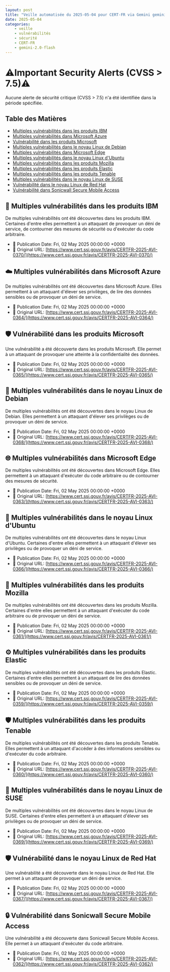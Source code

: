 ```yaml
---
layout: post
title: "Veille automatisée du 2025-05-04 pour CERT-FR via Gemini gemini-2.0-flash"
date: 2025-05-04
categories:
    - veille
    - vulnérabilités
    - sécurité
    - CERT-FR
    - gemini-2.0-flash
---
```

# ⚠️Important Security Alerts (CVSS > 7.5)⚠️
Aucune alerte de sécurité critique (CVSS > 7.5) n'a été identifiée dans la période spécifiée.

## Table des Matières
* [Multiples vulnérabilités dans les produits IBM](#multiples-vulnerabilites-dans-les-produits-ibm)
* [Multiples vulnérabilités dans Microsoft Azure](#multiples-vulnerabilites-dans-microsoft-azure)
* [Vulnérabilité dans les produits Microsoft](#vulnerabilite-dans-les-produits-microsoft)
* [Multiples vulnérabilités dans le noyau Linux de Debian](#multiples-vulnerabilites-dans-le-noyau-linux-de-debian)
* [Multiples vulnérabilités dans Microsoft Edge](#multiples-vulnerabilites-dans-microsoft-edge)
* [Multiples vulnérabilités dans le noyau Linux d'Ubuntu](#multiples-vulnerabilites-dans-le-noyau-linux-d-ubuntu)
* [Multiples vulnérabilités dans les produits Mozilla](#multiples-vulnerabilites-dans-les-produits-mozilla)
* [Multiples vulnérabilités dans les produits Elastic](#multiples-vulnerabilites-dans-les-produits-elastic)
* [Multiples vulnérabilités dans les produits Tenable](#multiples-vulnerabilites-dans-les-produits-tenable)
* [Multiples vulnérabilités dans le noyau Linux de SUSE](#multiples-vulnerabilites-dans-le-noyau-linux-de-suse)
* [Vulnérabilité dans le noyau Linux de Red Hat](#vulnerabilite-dans-le-noyau-linux-de-red-hat)
* [Vulnérabilité dans Sonicwall Secure Mobile Access](#vulnerabilite-dans-sonicwall-secure-mobile-access)

## 🚨 Multiples vulnérabilités dans les produits IBM <a name="multiples-vulnerabilites-dans-les-produits-ibm"></a>
De multiples vulnérabilités ont été découvertes dans les produits IBM. Certaines d'entre elles permettent à un attaquant de provoquer un déni de service, de contourner des mesures de sécurité ou d'exécuter du code arbitraire.

* 📅 Publication Date: Fri, 02 May 2025 00:00:00 +0000
* 🔗 Original URL: [https://www.cert.ssi.gouv.fr/avis/CERTFR-2025-AVI-0370/](https://www.cert.ssi.gouv.fr/avis/CERTFR-2025-AVI-0370/)

## ☁️ Multiples vulnérabilités dans Microsoft Azure <a name="multiples-vulnerabilites-dans-microsoft-azure"></a>
De multiples vulnérabilités ont été découvertes dans Microsoft Azure. Elles permettent à un attaquant d'élever ses privilèges, de lire des données sensibles ou de provoquer un déni de service.

* 📅 Publication Date: Fri, 02 May 2025 00:00:00 +0000
* 🔗 Original URL: [https://www.cert.ssi.gouv.fr/avis/CERTFR-2025-AVI-0364/](https://www.cert.ssi.gouv.fr/avis/CERTFR-2025-AVI-0364/)

## 🛡️ Vulnérabilité dans les produits Microsoft <a name="vulnerabilite-dans-les-produits-microsoft"></a>
Une vulnérabilité a été découverte dans les produits Microsoft. Elle permet à un attaquant de provoquer une atteinte à la confidentialité des données.

* 📅 Publication Date: Fri, 02 May 2025 00:00:00 +0000
* 🔗 Original URL: [https://www.cert.ssi.gouv.fr/avis/CERTFR-2025-AVI-0365/](https://www.cert.ssi.gouv.fr/avis/CERTFR-2025-AVI-0365/)

## 🐧 Multiples vulnérabilités dans le noyau Linux de Debian <a name="multiples-vulnerabilites-dans-le-noyau-linux-de-debian"></a>
De multiples vulnérabilités ont été découvertes dans le noyau Linux de Debian. Elles permettent à un attaquant d'élever ses privilèges ou de provoquer un déni de service.

* 📅 Publication Date: Fri, 02 May 2025 00:00:00 +0000
* 🔗 Original URL: [https://www.cert.ssi.gouv.fr/avis/CERTFR-2025-AVI-0368/](https://www.cert.ssi.gouv.fr/avis/CERTFR-2025-AVI-0368/)

## 🌐 Multiples vulnérabilités dans Microsoft Edge <a name="multiples-vulnerabilites-dans-microsoft-edge"></a>
De multiples vulnérabilités ont été découvertes dans Microsoft Edge. Elles permettent à un attaquant d'exécuter du code arbitraire ou de contourner des mesures de sécurité.

* 📅 Publication Date: Fri, 02 May 2025 00:00:00 +0000
* 🔗 Original URL: [https://www.cert.ssi.gouv.fr/avis/CERTFR-2025-AVI-0363/](https://www.cert.ssi.gouv.fr/avis/CERTFR-2025-AVI-0363/)

## 🐧 Multiples vulnérabilités dans le noyau Linux d'Ubuntu <a name="multiples-vulnerabilites-dans-le-noyau-linux-d-ubuntu"></a>
De multiples vulnérabilités ont été découvertes dans le noyau Linux d'Ubuntu. Certaines d'entre elles permettent à un attaquant d'élever ses privilèges ou de provoquer un déni de service.

* 📅 Publication Date: Fri, 02 May 2025 00:00:00 +0000
* 🔗 Original URL: [https://www.cert.ssi.gouv.fr/avis/CERTFR-2025-AVI-0366/](https://www.cert.ssi.gouv.fr/avis/CERTFR-2025-AVI-0366/)

## 🦊 Multiples vulnérabilités dans les produits Mozilla <a name="multiples-vulnerabilites-dans-les-produits-mozilla"></a>
De multiples vulnérabilités ont été découvertes dans les produits Mozilla. Certaines d'entre elles permettent à un attaquant d'exécuter du code arbitraire ou de provoquer un déni de service.

* 📅 Publication Date: Fri, 02 May 2025 00:00:00 +0000
* 🔗 Original URL: [https://www.cert.ssi.gouv.fr/avis/CERTFR-2025-AVI-0361/](https://www.cert.ssi.gouv.fr/avis/CERTFR-2025-AVI-0361/)

## ⚙️ Multiples vulnérabilités dans les produits Elastic <a name="multiples-vulnerabilites-dans-les-produits-elastic"></a>
De multiples vulnérabilités ont été découvertes dans les produits Elastic. Certaines d'entre elles permettent à un attaquant de lire des données sensibles ou de provoquer un déni de service.

* 📅 Publication Date: Fri, 02 May 2025 00:00:00 +0000
* 🔗 Original URL: [https://www.cert.ssi.gouv.fr/avis/CERTFR-2025-AVI-0359/](https://www.cert.ssi.gouv.fr/avis/CERTFR-2025-AVI-0359/)

## 🛡️ Multiples vulnérabilités dans les produits Tenable <a name="multiples-vulnerabilites-dans-les-produits-tenable"></a>
De multiples vulnérabilités ont été découvertes dans les produits Tenable. Elles permettent à un attaquant d'accéder à des informations sensibles ou d'exécuter du code arbitraire.

* 📅 Publication Date: Fri, 02 May 2025 00:00:00 +0000
* 🔗 Original URL: [https://www.cert.ssi.gouv.fr/avis/CERTFR-2025-AVI-0360/](https://www.cert.ssi.gouv.fr/avis/CERTFR-2025-AVI-0360/)

## 🐧 Multiples vulnérabilités dans le noyau Linux de SUSE <a name="multiples-vulnerabilites-dans-le-noyau-linux-de-suse"></a>
De multiples vulnérabilités ont été découvertes dans le noyau Linux de SUSE. Certaines d'entre elles permettent à un attaquant d'élever ses privilèges ou de provoquer un déni de service.

* 📅 Publication Date: Fri, 02 May 2025 00:00:00 +0000
* 🔗 Original URL: [https://www.cert.ssi.gouv.fr/avis/CERTFR-2025-AVI-0369/](https://www.cert.ssi.gouv.fr/avis/CERTFR-2025-AVI-0369/)

## 🛡️ Vulnérabilité dans le noyau Linux de Red Hat <a name="vulnerabilite-dans-le-noyau-linux-de-red-hat"></a>
Une vulnérabilité a été découverte dans le noyau Linux de Red Hat. Elle permet à un attaquant de provoquer un déni de service.

* 📅 Publication Date: Fri, 02 May 2025 00:00:00 +0000
* 🔗 Original URL: [https://www.cert.ssi.gouv.fr/avis/CERTFR-2025-AVI-0367/](https://www.cert.ssi.gouv.fr/avis/CERTFR-2025-AVI-0367/)

## 🔒 Vulnérabilité dans Sonicwall Secure Mobile Access <a name="vulnerabilite-dans-sonicwall-secure-mobile-access"></a>
Une vulnérabilité a été découverte dans Sonicwall Secure Mobile Access. Elle permet à un attaquant d'exécuter du code arbitraire.

* 📅 Publication Date: Fri, 02 May 2025 00:00:00 +0000
* 🔗 Original URL: [https://www.cert.ssi.gouv.fr/avis/CERTFR-2025-AVI-0362/](https://www.cert.ssi.gouv.fr/avis/CERTFR-2025-AVI-0362/)
